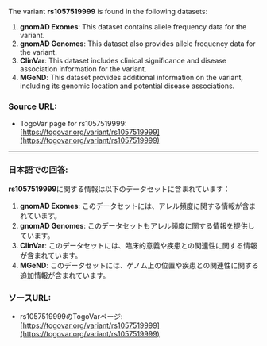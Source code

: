 The variant **rs1057519999** is found in the following datasets:

1. **gnomAD Exomes**: This dataset contains allele frequency data for the variant.
2. **gnomAD Genomes**: This dataset also provides allele frequency data for the variant.
3. **ClinVar**: This dataset includes clinical significance and disease association information for the variant.
4. **MGeND**: This dataset provides additional information on the variant, including its genomic location and potential disease associations.

### Source URL:
- TogoVar page for rs1057519999: [https://togovar.org/variant/rs1057519999](https://togovar.org/variant/rs1057519999)

---

### 日本語での回答:
**rs1057519999**に関する情報は以下のデータセットに含まれています：

1. **gnomAD Exomes**: このデータセットには、アレル頻度に関する情報が含まれています。
2. **gnomAD Genomes**: このデータセットもアレル頻度に関する情報を提供しています。
3. **ClinVar**: このデータセットには、臨床的意義や疾患との関連性に関する情報が含まれています。
4. **MGeND**: このデータセットには、ゲノム上の位置や疾患との関連性に関する追加情報が含まれています。

### ソースURL:
- rs1057519999のTogoVarページ: [https://togovar.org/variant/rs1057519999](https://togovar.org/variant/rs1057519999)